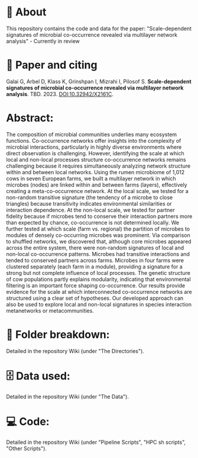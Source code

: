 # :wave: About
This repository contains the code and data for the paper: "Scale-dependent signatures of microbial co-occurrence revealed via multilayer network analysis" - Currently in review


# :page_facing_up: Paper and citing
Galai G, Arbel D, Klass K, Grinshpan I, Mizrahi I, Pilosof S. **Scale-dependent signatures of microbial co-occurrence revealed via multilayer network analysis**. TBD. 2023. [DOI:10.32942/X2161C](https://doi.org/10.32942/X2161C).


# Abstract:
The composition of microbial communities underlies many ecosystem functions. Co-occurrence networks offer insights into the complexity of microbial interactions, particularly in highly diverse environments where direct observation is challenging. However, identifying the scale at which local and non-local processes structure co-occurrence networks remains challenging because it requires simultaneously analyzing network structure within and between local networks. Using the rumen microbiome of 1,012 cows in seven European farms, we built a multilayer network in which microbes (nodes) are linked within and between farms (layers), effectively creating a meta-co-occurrence network. At the local scale, we tested for a non-random transitive signature (the tendency of a microbe to close triangles) because transitivity indicates environmental similarities or interaction dependence. At the non-local scale, we tested for partner fidelity because if microbes tend to conserve their interaction partners more than expected by chance, co-occurrence is not determined locally. We further tested at which scale (farm vs. regional) the partition of microbes to modules of densely co-occurring microbes was prominent. Via comparison to shuffled networks, we discovered that, although core microbes appeared across the entire system, there were non-random signatures of local and non-local co-occurrence patterns. Microbes had transitive interactions and tended to conserved partners across farms. Microbes in four farms were clustered separately (each farm in a module), providing a signature for a strong but not complete influence of local processes. The genetic structure of cow populations partly explains modularity, indicating that environmental filtering is an important force shaping co-occurrence. Our results provide evidence for the scale at which interconnected co-occurrence networks are structured using a clear set of hypotheses. Our developed approach can also be used to explore local and non-local signatures in species interaction metanetworks or metacommunities.

# :file_folder: Folder breakdown:
Detailed in the repository Wiki (under "The Directories").

# :file_cabinet: Data used:
Detailed in the repository Wiki (under "The Data").

# :computer: Code:
Detailed in the repository Wiki (under "Pipeline Scripts", "HPC sh scripts", "Other Scripts").